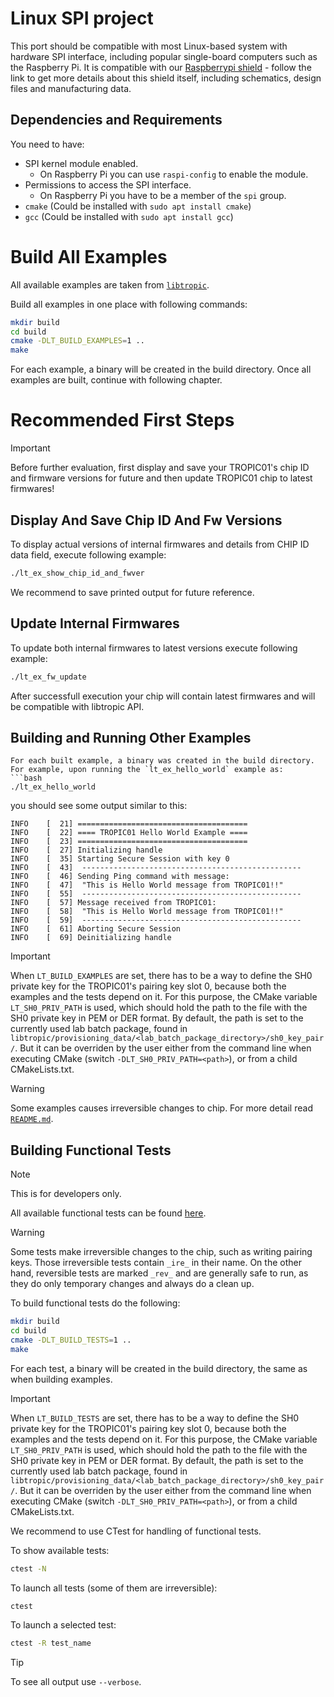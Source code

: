 # Linux SPI project
This port should be compatible with most Linux-based system with hardware SPI interface, including
popular single-board computers such as the Raspberry Pi. It is compatible with our [Raspberrypi shield](https://github.com/tropicsquare/tropic01-raspberrypi-shield-hw) - follow the link to get more details about this shield itself, including schematics, design files and manufacturing data.

## Dependencies and Requirements

You need to have:
* SPI kernel module enabled.
    * On Raspberry Pi you can use `raspi-config` to enable the module.
* Permissions to access the SPI interface.
    * On Raspberry Pi you have to be a member of the `spi` group.
* `cmake` (Could be installed with `sudo apt install cmake`)
* `gcc` (Could be installed with `sudo apt install gcc`)


# Build All Examples

All available examples are taken from [`libtropic`](https://github.com/tropicsquare/libtropic/tree/master/examples).

Build all examples in one place with following commands:

```bash
mkdir build
cd build
cmake -DLT_BUILD_EXAMPLES=1 ..
make
```
For each example, a binary will be created in the build directory. Once all examples are built, continue with following chapter.

# Recommended First Steps

> [!IMPORTANT]
> Before further evaluation, first display and save your TROPIC01's chip ID and firmware versions for future and then update TROPIC01 chip to latest firmwares!

## Display And Save Chip ID And Fw Versions
To display actual versions of internal firmwares and details from CHIP ID data field, execute following example:
```bash
./lt_ex_show_chip_id_and_fwver
```
We recommend to save printed output for future reference.

## Update Internal Firmwares

To update both internal firmwares to latest versions execute following example:
```bash
./lt_ex_fw_update
```

After successfull execution your chip will contain latest firmwares and will be compatible with libtropic API.



## Building and Running Other Examples

```
For each built example, a binary was created in the build directory. For example, upon running the `lt_ex_hello_world` example as:
```bash
./lt_ex_hello_world
```
you should see some output similar to this:
```
INFO    [  21] ======================================
INFO    [  22] ==== TROPIC01 Hello World Example ====
INFO    [  23] ======================================
INFO    [  27] Initializing handle
INFO    [  35] Starting Secure Session with key 0
INFO    [  43] 	-------------------------------------------------
INFO    [  46] Sending Ping command with message:
INFO    [  47] 	"This is Hello World message from TROPIC01!!"
INFO    [  55] 	-------------------------------------------------
INFO    [  57] Message received from TROPIC01:
INFO    [  58] 	"This is Hello World message from TROPIC01!!"
INFO    [  59] 	-------------------------------------------------
INFO    [  61] Aborting Secure Session
INFO    [  69] Deinitializing handle
```

> [!IMPORTANT]
> When `LT_BUILD_EXAMPLES` are set, there has to be a way to define the SH0 private key for the TROPIC01's pairing key slot 0, because both the examples and the tests depend on it. For this purpose, the CMake variable `LT_SH0_PRIV_PATH` is used, which should hold the path to the file with the SH0 private key in PEM or DER format. By default, the path is set to the currently used lab batch package, found in `libtropic/provisioning_data/<lab_batch_package_directory>/sh0_key_pair/`. But it can be overriden by the user either from the command line when executing CMake (switch `-DLT_SH0_PRIV_PATH=<path>`), or from a child CMakeLists.txt.

> [!WARNING]
> Some examples causes irreversible changes to chip. For more detail read [`README.md`](libtropic/examples/README.md).

## Building Functional Tests

 > [!NOTE]
 > This is for developers only.

All available functional tests can be found [here](https://github.com/tropicsquare/libtropic/tree/master/tests/functional/).

> [!WARNING]
> Some tests make irreversible changes to the chip, such as writing pairing keys. Those irreversible
> tests contain `_ire_` in their name. On the other hand, reversible tests are marked `_rev_`
> and are generally safe to run, as they do only temporary changes and always do a clean up.

To build functional tests do the following:
```bash
mkdir build
cd build
cmake -DLT_BUILD_TESTS=1 ..
make
```

For each test, a binary will be created in the build directory, the same as when building examples.

> [!IMPORTANT]
> When `LT_BUILD_TESTS` are set, there has to be a way to define the SH0 private key for the TROPIC01's pairing key slot 0, because both the examples and the tests depend on it. For this purpose, the CMake variable `LT_SH0_PRIV_PATH` is used, which should hold the path to the file with the SH0 private key in PEM or DER format. By default, the path is set to the currently used lab batch package, found in `libtropic/provisioning_data/<lab_batch_package_directory>/sh0_key_pair/`. But it can be overriden by the user either from the command line when executing CMake (switch `-DLT_SH0_PRIV_PATH=<path>`), or from a child CMakeLists.txt.

We recommend to use CTest for handling of functional tests.

To show available tests:
```bash
ctest -N
```

To launch all tests (some of them are irreversible):
```bash
ctest
```

To launch a selected test:
```bash
ctest -R test_name
```

> [!TIP]
> To see all output use `--verbose`.
